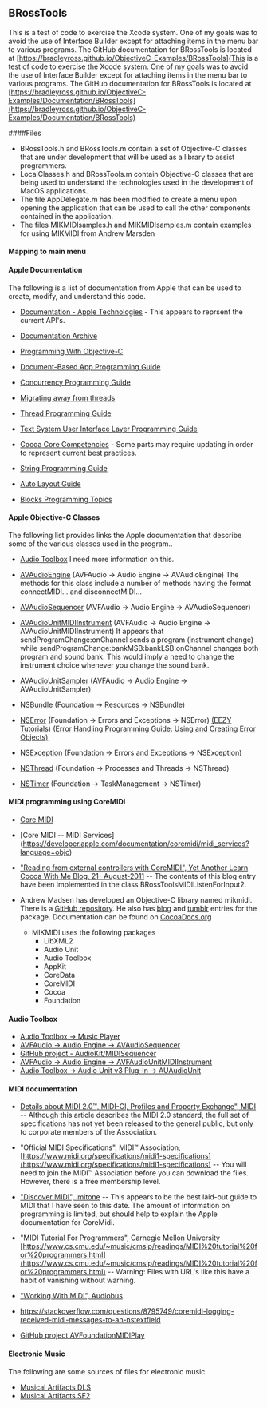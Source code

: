 ## BRossTools

This is a test of code to exercise the Xcode system.  One of my goals was to avoid the use of Interface Builder except for attaching items in the menu bar to various programs.  The GitHub documentation for BRossTools is located at  [https://bradleyross.github.io/ObjectiveC-Examples/BRossTools](This is a test of code to exercise the Xcode system.  One of my goals was to avoid the use of Interface Builder except for attaching items in the menu bar to various programs.  The GitHub documentation for BRossTools is located at  
[https://bradleyross.github.io/ObjectiveC-Examples/Documentation/BRossTools](https://bradleyross.github.io/ObjectiveC-Examples/Documentation/BRossTools)




####Files

* BRossTools.h and BRossTools.m contain a set of Objective-C classes that are under development that will be used as a library to assist programmers.
* LocalClasses.h and BRossTools.m contain Objective-C classes that are being used to understand the technologies used in the development of MacOS applications.
* The file AppDelegate.m has been modified to create a menu upon opening the application that can be used to call the other components contained in the application. 
* The files MIKMIDIsamples.h and MIKMIDIsamples.m contain examples for using MIKMIDI from Andrew Marsden

####  Mapping to main menu


#### Apple Documentation

The following is a list of documentation from Apple that can be used to create, modify, and understand this code.

* [Documentation - Apple Technologies](https://developer.apple.com/documentation/technologies) - This appears to reprsent the current API's.

* [Documentation Archive](https://developer.apple.com/library/archive/navigation/)
 

* [Programming With Objective-C](https://developer.apple.com/library/archive/documentation/Cocoa/Conceptual/ProgrammingWithObjectiveC/Introduction/Introduction.html#//apple_ref/doc/uid/TP40011210-CH1-SW1)

* [Document-Based App Programming Guide](https://developer.apple.com/library/archive/documentation/DataManagement/Conceptual/DocBasedAppProgrammingGuideForOSX/Introduction/Introduction.html#//apple_ref/doc/uid/TP40011179)

*  [Concurrency Programming Guide](https://developer.apple.com/library/archive/documentation/General/Conceptual/ConcurrencyProgrammingGuide/Introduction/Introduction.html#//apple_ref/doc/uid/TP40008091)

*  [Migrating away from threads](https://developer.apple.com/library/archive/documentation/General/Conceptual/ConcurrencyProgrammingGuide/ThreadMigration/ThreadMigration.html#//apple_ref/doc/uid/TP40008091-CH105-SW1)


*  [Thread Programming Guide](https://developer.apple.com/library/archive/documentation/Cocoa/Conceptual/Multithreading/Introduction/Introduction.html#//apple_ref/doc/uid/10000057)

* [Text System User Interface Layer Programming Guide](https://developer.apple.com/library/archive/documentation/Cocoa/Conceptual/TextUILayer/Tasks/TextInScrollView.html)

* [Cocoa Core Competencies](https://developer.apple.com/library/archive/documentation/General/Conceptual/DevPedia-CocoaCore/Introduction.html#//apple_ref/doc/uid/TP40008195-CH68-DontLinkElementID_2) - Some parts may require updating in order to represent current best practices.

* [String Programming Guide](https://developer.apple.com/library/archive/documentation/Cocoa/Conceptual/Strings/Articles/formatSpecifiers.html)

* [Auto Layout Guide](https://developer.apple.com/library/archive/documentation/UserExperience/Conceptual/AutolayoutPG/index.html#//apple_ref/doc/uid/TP40010853)

*  [Blocks Programming Topics](https://developer.apple.com/library/archive/documentation/Cocoa/Conceptual/Blocks/Articles/00_Introduction.html#//apple_ref/doc/uid/TP40007502-CH1-SW1)

#### Apple Objective-C Classes

The following list provides links the Apple documentation that describe some of the various classes used in the program..

* [Audio Toolbox](https://developer.apple.com/documentation/audiotoolbox/music_player?language=objc) I need more information on this.

* [AVAudioEngine](https://developer.apple.com/documentation/avfaudio/avaudioengine?language=objc)
(AVFAudio -> Audio Engine -> AVAudioEngine)</a>  The methods for this class include a number of
methods having the format connectMIDI... and disconnectMIDI...

* [AVAudioSequencer](https://developer.apple.com/documentation/avfaudio/avaudiosequencer?language=objc) 
(AVFAudio -> Audio Engine -> AVAudioSequencer)

* [AVAudioUnitMIDIInstrument](https://developer.apple.com/documentation/avfaudio/avaudiounitmidiinstrument?language=objc) 
(AVFAudio -> Audio Engine -> AVAudioUnitMIDIInstrument)</a>  It appears that  sendProgramChange:onChannel sends a program   (instrument change) while sendProgramChange:bankMSB:bankLSB:onChannel changes both program and sound bank.  This would imply a need to change the instrument choice whenever you change the sound bank.

* [AVAudioUnitSampler](https://developer.apple.com/documentation/avfaudio/avaudiounitsampler?language=objc) 
(AVFAudio -> Audio Engine -> AVAudioUnitSampler)

* [NSBundle](https://developer.apple.com/documentation/foundation/nsbundle) 
(Foundation -> Resources -> NSBundle)

* [NSError](//developer.apple.com/documentation/foundation/nserror?language=objc) 
(Foundation -> Errors and Exceptions -> NSError) [(EEZY Tutorials)](https://eezytutorials.com/ios/nserror-by-example.php#.YLPzRC1h1pQ) [(Error Handling  Programming Guide: Using and Creating Error Objects)](https://developer.apple.com/library/archive/documentation/Cocoa/Conceptual/ErrorHandlingCocoa/CreateCustomizeNSError/CreateCustomizeNSError.html)


* [NSException](https://developer.apple.com/documentation/foundation/nsexception?language=objc) 
(Foundation -> Errors and Exceptions -> NSException)</a></li>

* [NSThread](https://developer.apple.com/documentation/foundation/nsthread?language=objc)
(Foundation -> Processes and Threads -> NSThread)

* [NSTimer](https://developer.apple.com/documentation/foundation/nstimer?language=objc)
 (Foundation -> TaskManagement -> NSTimer)</a></li>




#### MIDI programming using CoreMIDI

* [Core MIDI](https://developer.apple.com/documentation/coremidi?language=objc)

* [Core MIDI -- MIDI Services] (https://developer.apple.com/documentation/coremidi/midi_services?language=objc)

* ["Reading from external controllers with CoreMIDI", Yet Another Learn Cocoa With Me Blog, 21- August-2011](http://comelearncocoawithme.blogspot.com/2011/08/reading-from-external-controllers-with.html) -- The contents of this blog entry have been implemented in the class BRossToolsMIDIListenForInput2.

* Andrew Madsen has developed an Objective-C library named mikmidi.  There is a [GitHub repository](https://github.com/mixedinkey-opensource/MIKMIDI).  He also has [blog](https://blog.andrewmadsen.com/2014/05/19/mikmidi-a-new.html) and [tumblr](https://armadsen.tumblr.com/post/86220316345/mikmidi-a-new-objective-c-midi-library) entries for the package.  Documentation can be found on [CocoaDocs.org](http://cocoadocs.org/docsets/MIKMIDI/1.6.1/)  


    * MIKMIDI uses the following packages
         * LibXML2
         * Audio Unit
         * Audio Toolbox
         * AppKit
         * CoreData
         * CoreMIDI
         * Cocoa
         * Foundation     

####  Audio Toolbox

* [Audio Toolbox -> Music Player](https://developer.apple.com/documentation/audiotoolbox/music_player?language=objc)
* [AVFAudio -> Audio Engine -> AVAudioSequencer](https://developer.apple.com/documentation/avfaudio/avaudiosequencer?language=objc)
* [GitHub project - AudioKit/MIDISequencer](https://github.com/AudioKit/MIDISequencer)
* [AVFAudio -> Audio Engine -> AVFAudioUnitMIDIInstrument](https://developer.apple.com/documentation/avfaudio/avaudiounitmidiinstrument?language=objc)
* [Audio Toolbox -> Audio Unit v3 Plug-In -> AUAudioUnit](https://developer.apple.com/documentation/audiotoolbox/auaudiounit?language=objc)

####  MIDI documentation

* [Details about MIDI 2.0&trade;, MIDI-CI, Profiles and Property Exchange", MIDI ](https://www.midi.org/midi-articles/details-about-midi-2-0-midi-ci-profiles-and-property-exchange) -- Although this article describes the MIDI 2.0 standard, the full set of specifications has not yet been released to the general public, but only to corporate members of the Association.

* "Official MIDI Specifications", MIDI&trade; Association, [https://www.midi.org/specifications/midi1-specifications](https://www.midi.org/specifications/midi1-specifications)  -- You will need to join the MIDI&trade; Association before you can download the files.  However, there is a free membership level. 

* ["Discover MIDI", imitone](https://imitone.com/discover-midi/) -- This appears to be the best laid-out guide to MIDI that I have seen to this date.  The amount of information on programming is limited, but should help to explain the Apple documentation for CoreMidi.

* "MIDI Tutorial For Programmers", Carnegie Mellon University [https://www.cs.cmu.edu/~music/cmsip/readings/MIDI%20tutorial%20for%20programmers.html](https://www.cs.cmu.edu/~music/cmsip/readings/MIDI%20tutorial%20for%20programmers.html) -- Warning: Files with URL's like this have a habit of vanishing without warning.

*  ["Working With MIDI", Audiobus](https://developer.audiob.us/doc/_working-_with-_m_i_d_i.html)

* https://stackoverflow.com/questions/8795749/coremidi-logging-received-midi-messages-to-an-nstextfield

*  [GitHub project AVFoundationMIDIPlay](https://github.com/genedelisa/AVFoundationMIDIPlay)

#### Electronic Music
The following are some sources of files for electronic music.

* [Musical Artifacts DLS](https://musical-artifacts.com/artifacts?formats=dls)
* [Musical Artifacts SF2](https://musical-artifacts.com/artifacts?formats=sf2)

